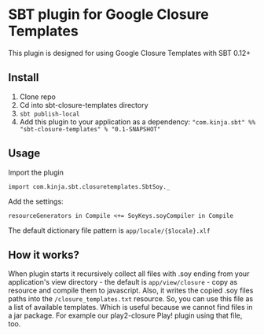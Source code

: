 # SBT plugin for Google Closure Templates

This plugin is designed for using Google Closure Templates with SBT 0.12+

## Install

1. Clone repo
2. Cd into sbt-closure-templates directory
3. `sbt publish-local`
4. Add this plugin to your application as a dependency: `"com.kinja.sbt" %% "sbt-closure-templates" % "0.1-SNAPSHOT"`

## Usage

Import the plugin

`import com.kinja.sbt.closuretemplates.SbtSoy._`

Add the settings:

`resourceGenerators in Compile <+= SoyKeys.soyCompiler in Compile`

The default dictionary file pattern is `app/locale/{$locale}.xlf`

## How it works?

When plugin starts it recursively collect all files with .soy ending from your application's view directory  - the default is `app/view/closure` - copy as resource and compile them to javascript. Also, it writes the copied .soy files paths into the `/closure_templates.txt` resource. So, you can use this file as a list of available templates. Which is useful because we cannot find files in a jar package. For example our play2-closure Play! plugin using that file, too.
